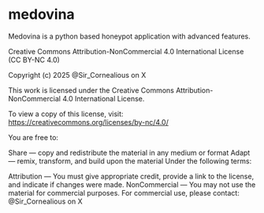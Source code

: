 # medovina
Medovina is a python based honeypot application with advanced features. 


Creative Commons Attribution-NonCommercial 4.0 International License (CC BY-NC 4.0)

Copyright (c) 2025 @Sir_Cornealious on X

This work is licensed under the Creative Commons Attribution-NonCommercial 4.0 International License.

To view a copy of this license, visit: https://creativecommons.org/licenses/by-nc/4.0/

You are free to:

Share — copy and redistribute the material in any medium or format
Adapt — remix, transform, and build upon the material
Under the following terms:

Attribution — You must give appropriate credit, provide a link to the license, and indicate if changes were made.
NonCommercial — You may not use the material for commercial purposes.
For commercial use, please contact: @Sir_Cornealious on X
